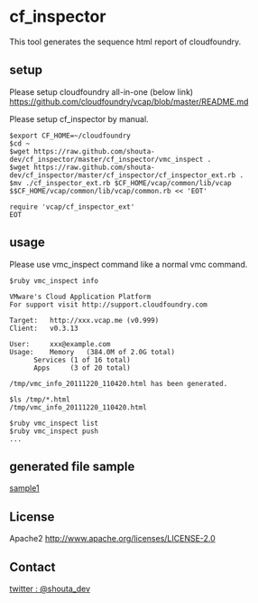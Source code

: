 # cf_inspector
This tool generates the sequence html report of cloudfoundry.

## setup
Please setup cloudfoundry all-in-one (below link)
https://github.com/cloudfoundry/vcap/blob/master/README.md

Please setup cf_inspector by manual.

    $export CF_HOME=~/cloudfoundry
    $cd ~
    $wget https://raw.github.com/shouta-dev/cf_inspector/master/cf_inspector/vmc_inspect .
    $wget https://raw.github.com/shouta-dev/cf_inspector/master/cf_inspector/cf_inspector_ext.rb .
    $mv ./cf_inspector_ext.rb $CF_HOME/vcap/common/lib/vcap
    $$CF_HOME/vcap/common/lib/vcap/common.rb << 'EOT'
    
    require 'vcap/cf_inspector_ext'
    EOT

## usage
Please use vmc_inspect command like a normal vmc command.

    $ruby vmc_inspect info
    
    VMware's Cloud Application Platform
    For support visit http://support.cloudfoundry.com
    
    Target:   http://xxx.vcap.me (v0.999)
    Client:   v0.3.13
    
    User:     xxx@example.com
    Usage:    Memory   (384.0M of 2.0G total)
          Services (1 of 16 total)
          Apps     (3 of 20 total)

    /tmp/vmc_info_20111220_110420.html has been generated.
    
    $ls /tmp/*.html
    /tmp/vmc_info_20111220_110420.html
    
    $ruby vmc_inspect list
    $ruby vmc_inspect push
    ...

## generated file sample
[sample1](http://cloud.github.com/downloads/shouta-dev/cf_inspector/vmc_list_20111220_135812.html)

## License
Apache2
http://www.apache.org/licenses/LICENSE-2.0

## Contact
[twitter : @shouta_dev](http://twitter.com/shouta_dev/)
